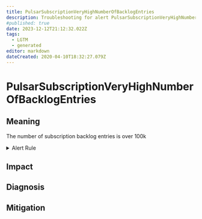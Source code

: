 ```yaml
---
title: PulsarSubscriptionVeryHighNumberOfBacklogEntries
description: Troubleshooting for alert PulsarSubscriptionVeryHighNumberOfBacklogEntries
#published: true
date: 2023-12-12T21:12:32.022Z
tags: 
  - LGTM
  - generated
editor: markdown
dateCreated: 2020-04-10T18:32:27.079Z
---
```


# PulsarSubscriptionVeryHighNumberOfBacklogEntries

## Meaning
[//]: # "Short paragraph that explains what the alert means"
The number of subscription backlog entries is over 100k

<details>
  <summary>Alert Rule</summary>

{{% rule "pulsar/pulsar-internal.yml" "PulsarSubscriptionVeryHighNumberOfBacklogEntries" %}}

<!-- Rule when generated

```yaml
alert: PulsarSubscriptionVeryHighNumberOfBacklogEntries
expr: sum(pulsar_subscription_back_log) by (subscription) > 100000
for: 1h
labels:
    severity: critical
annotations:
    summary: Pulsar subscription very high number of backlog entries (instance {{ $labels.instance }})
    description: |-
        The number of subscription backlog entries is over 100k
          VALUE = {{ $value }}
          LABELS = {{ $labels }}
    runbook: https://github.com/srerun/prometheus-alerts/blob/main/content/runbooks/pulsar-internal/PulsarSubscriptionVeryHighNumberOfBacklogEntries.md

```

-->

</details>


## Impact
[//]: # "What could / will happen if the alert is not addressed"



## Diagnosis
[//]: # "Steps to take to identify the cause of the problem"



## Mitigation
[//]: # "The steps necessary to resolve the alert"
